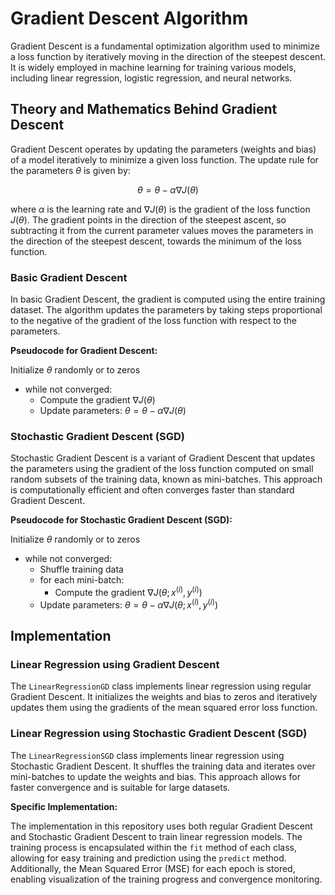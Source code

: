 # Gradient Descent Algorithm

Gradient Descent is a fundamental optimization algorithm used to minimize a loss function by iteratively moving in the direction of the steepest descent. It is widely employed in machine learning for training various models, including linear regression, logistic regression, and neural networks.

## Theory and Mathematics Behind Gradient Descent

Gradient Descent operates by updating the parameters (weights and bias) of a model iteratively to minimize a given loss function. The update rule for the parameters $\theta$ is given by:

$$ \theta = \theta - \alpha \nabla J(\theta) $$

where $\alpha$ is the learning rate and $\nabla J(\theta)$ is the gradient of the loss function $J(\theta)$. The gradient points in the direction of the steepest ascent, so subtracting it from the current parameter values moves the parameters in the direction of the steepest descent, towards the minimum of the loss function.

### Basic Gradient Descent

In basic Gradient Descent, the gradient is computed using the entire training dataset. The algorithm updates the parameters by taking steps proportional to the negative of the gradient of the loss function with respect to the parameters.

**Pseudocode for Gradient Descent:**

Initialize $\theta$ randomly or to zeros
  - while not converged:
    - Compute the gradient $\nabla J(\theta)$
    - Update parameters: $\theta = \theta - \alpha \nabla J(\theta)$

### Stochastic Gradient Descent (SGD)

Stochastic Gradient Descent is a variant of Gradient Descent that updates the parameters using the gradient of the loss function computed on small random subsets of the training data, known as mini-batches. This approach is computationally efficient and often converges faster than standard Gradient Descent.

**Pseudocode for Stochastic Gradient Descent (SGD):**

Initialize $\theta$ randomly or to zeros
  - while not converged:
      - Shuffle training data
      - for each mini-batch:
        - Compute the gradient $\nabla J(\theta; x^{(i)}, y^{(i)})$
     - Update parameters: $\theta = \theta - \alpha \nabla J(\theta; x^{(i)}, y^{(i)})$

## Implementation

### Linear Regression using Gradient Descent

The `LinearRegressionGD` class implements linear regression using regular Gradient Descent. It initializes the weights and bias to zeros and iteratively updates them using the gradients of the mean squared error loss function.

### Linear Regression using Stochastic Gradient Descent (SGD)

The `LinearRegressionSGD` class implements linear regression using Stochastic Gradient Descent. It shuffles the training data and iterates over mini-batches to update the weights and bias. This approach allows for faster convergence and is suitable for large datasets.

**Specific Implementation:**

The implementation in this repository uses both regular Gradient Descent and Stochastic Gradient Descent to train linear regression models. The training process is encapsulated within the `fit` method of each class, allowing for easy training and prediction using the `predict` method. Additionally, the Mean Squared Error (MSE) for each epoch is stored, enabling visualization of the training progress and convergence monitoring.
